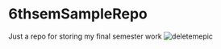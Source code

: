 # 6thsemSampleRepo
Just a repo for storing my final semester work
![deletemepic](https://user-images.githubusercontent.com/57640503/153208504-ccec4344-f5fd-4fcf-ab8b-edd9332736be.PNG)
